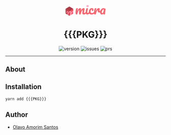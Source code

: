 <p align="center">
  <img src="https://raw.githubusercontent.com/micrajs/jsos/latest/.config/assets/logo.png" width="25%">
</p>

<h1 align="center">{{{PKG}}}</h1>

<p align="center">
  <img alt="version" src="https://img.shields.io/npm/v/{{{PKG}}}.svg">
  <img alt="issues" src="https://img.shields.io/github/issues/micrajs/library-template.svg">
  <img alt="prs" src="https://img.shields.io/github/issues-pr/micrajs/library-template.svg">
</p>

<hr />

## About

<!-- TODO -->

## Installation

```sh
yarn add {{{PKG}}}
```

## Author

- [Olavo Amorim Santos](https://github.com/olavoasantos)
